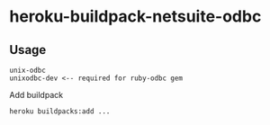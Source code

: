 heroku-buildpack-netsuite-odbc
===

## Usage
```
unix-odbc
unixodbc-dev <-- required for ruby-odbc gem
```

Add buildpack

```
heroku buildpacks:add ...
```
